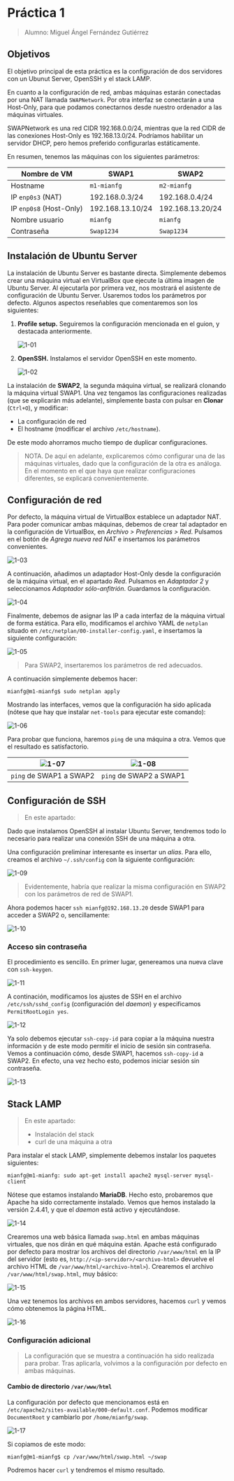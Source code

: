 # Práctica 1

> Alumno: Miguel Ángel Fernández Gutiérrez

## Objetivos

El objetivo principal de esta práctica es la configuración de dos servidores con un Ubunut Server, OpenSSH y el stack LAMP.

En cuanto a la configuración de red, ambas máquinas estarán conectadas por una NAT llamada `SWAPNetwork`. Por otra interfaz se conectarán a una Host-Only, para que podamos conectarnos desde nuestro ordenador a las máquinas virtuales.

SWAPNetwork es una red CIDR 192.168.0.0/24, mientras que la red CIDR de las conexiones Host-Only es 192.168.13.0/24. Podríamos habilitar un servidor DHCP, pero hemos preferido configurarlas estáticamente.

En resumen, tenemos las máquinas con los siguientes parámetros:

| Nombre de VM | SWAP1 | SWAP2 |
| --- | --- | --- |
| Hostname | `m1-mianfg` | `m2-mianfg` |
| IP `enp0s3` (NAT) | 192.168.0.3/24 | 192.168.0.4/24 |
| IP `enp0s8` (Host-Only) | 192.168.13.10/24 | 192.168.13.20/24 |
| Nombre usuario | `mianfg` | `mianfg` |
| Contraseña | `Swap1234` | `Swap1234` |

## Instalación de Ubuntu Server

La instalación de Ubuntu Server es bastante directa. Simplemente debemos crear una máquina virtual en VirtualBox que ejecute la última imagen de Ubuntu Server. Al ejecutarla por primera vez, nos mostrará el asistente de configuración de Ubuntu Server. Usaremos todos los parámetros por defecto. Algunos aspectos reseñables que comentaremos son los siguientes:

1. **Profile setup.** Seguiremos la configuración mencionada en el guion, y destacada anteriormente.

    ![1-01](./img/1-01.png)

2. **OpenSSH.** Instalamos el servidor OpenSSH en este momento.

    ![1-02](./img/1-02.png)

La instalación de **SWAP2**, la segunda máquina virtual, se realizará clonando la máquina virtual SWAP1. Una vez tengamos las configuraciones realizadas (que se explicarán más adelante), simplemente basta con pulsar en **Clonar** (`Ctrl+O`), y modificar:

* La configuración de red
* El hostname (modificar el archivo `/etc/hostname`).

De este modo ahorramos mucho tiempo de duplicar configuraciones.

> NOTA. De aquí en adelante, explicaremos cómo configurar una de las máquinas virtuales, dado que la configuración de la otra es análoga. En el momento en el que haya que realizar configuraciones diferentes, se explicará convenientemente.

## Configuración de red

Por defecto, la máquina virtual de VirtualBox establece un adaptador NAT. Para poder comunicar ambas máquinas, debemos de crear tal adaptador en la configuración de VirtualBox, en _Archivo > Preferencias > Red_. Pulsamos en el botón de _Agrega nueva red NAT_ e insertamos los parámetros convenientes.

![1-03](./img/1-03.png)

A continuación, añadimos un adaptador Host-Only desde la configuración de la máquina virtual, en el apartado _Red_. Pulsamos en _Adaptador 2_ y seleccionamos _Adaptador sólo-anfitrión_. Guardamos la configuración.

![1-04](./img/1-04.png)

Finalmente, debemos de asignar las IP a cada interfaz de la máquina virtual de forma estática. Para ello, modificamos el archivo YAML de `netplan` situado en `/etc/netplan/00-installer-config.yaml`, e insertamos la siguiente configuración:

![1-05](./img/1-05.png)

> Para SWAP2, insertaremos los parámetros de red adecuados.

A continuación simplemente debemos hacer:

```
mianfg@m1-mianfg$ sudo netplan apply
```

Mostrando las interfaces, vemos que la configuración ha sido aplicada (nótese que hay que instalar `net-tools` para ejecutar este comando):

![1-06](./img/1-06.png)

Para probar que funciona, haremos `ping` de una máquina a otra. Vemos que el resultado es satisfactorio.

| ![1-07](./img/1-07.png) | ![1-08](./img/1-08.png) |
| --- | --- |
| `ping` de SWAP1 a SWAP2 | `ping` de SWAP2 a SWAP1 |

## Configuración de SSH

> En este apartado:

Dado que instalamos OpenSSH al instalar Ubuntu Server, tendremos todo lo necesario para realizar una conexión SSH de una máquina a otra.

Una configuración preliminar interesante es insertar un _alias_. Para ello, creamos el archivo `~/.ssh/config` con la siguiente configuración:

![1-09](./img/1-09.png)

> Evidentemente, habría que realizar la misma configuración en SWAP2 con los parámetros de red de SWAP1.

Ahora podemos hacer `ssh mianfg@192.168.13.20` desde SWAP1 para acceder a SWAP2 o, sencillamente:

![1-10](./img/1-10.png)

### Acceso sin contraseña

El procedimiento es sencillo. En primer lugar, genereamos una nueva clave con `ssh-keygen`.

![1-11](./img/1-11.png)

A continación, modificamos los ajustes de SSH en el archivo `/etc/ssh/sshd_config` (configuración del _daemon_) y especificamos `PermitRootLogin yes`.

![1-12](./img/1-12.png)

Ya solo debemos ejecutar `ssh-copy-id` para copiar a la máquina nuestra información y de este modo permitir el inicio de sesión sin contraseña. Vemos a continuación cómo, desde SWAP1, hacemos `ssh-copy-id` a SWAP2. En efecto, una vez hecho esto, podemos iniciar sesión sin contraseña.

![1-13](./img/1-13.png)

## Stack LAMP

> En este apartado:
> 
> * Instalación del stack
> * curl de una máquina a otra

Para instalar el stack LAMP, simplemente debemos instalar los paquetes siguientes:

```
mianfg@m1-mianfg: sudo apt-get install apache2 mysql-server mysql-client
```

Nótese que estamos instalando **MariaDB**. Hecho esto, probaremos que Apache ha sido correctamente instalado. Vemos que hemos instalado la versión 2.4.41, y que el _daemon_ está activo y ejecutándose.

![1-14](./img/1-14.png)

Crearemos una web básica llamada `swap.html` en ambas máquinas virtuales, que nos dirán en qué máquina están. Apache está configurado por defecto para mostrar los archivos del directorio `/var/www/html` en la IP del servidor (esto es, `http://<ip-servidor>/<archivo-html>` devuelve el archivo HTML de `/var/www/html/<archivo-html>`). Crearemos el archivo `/var/www/html/swap.html`, muy básico:

![1-15](./img/1-15.png)

Una vez tenemos los archivos en ambos servidores, hacemos `curl` y vemos cómo obtenemos la página HTML.

![1-16](./img/1-16.png)

### Configuración adicional

> La configuración que se muestra a continuación ha sido realizada para probar. Tras aplicarla, volvimos a la configuración por defecto en ambas máquinas.

#### Cambio de directorio `/var/www/html`

La configuración por defecto que mencionamos está en `/etc/apache2/sites-available/000-default.conf`. Podemos modificar `DocumentRoot` y cambiarlo por `/home/mianfg/swap`.

![1-17](./img/1-17.png)

Si copiamos de este modo:

```
mianfg@m1-mianfg$ cp /var/www/html/swap.html ~/swap
```

Podremos hacer `curl` y tendremos el mismo resultado.
